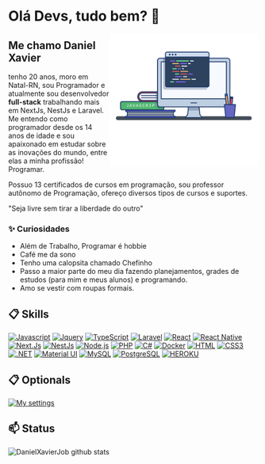 # Olá Devs, tudo bem? 👋

<img align="right" src="./image.png" width="300"/> 

## Me chamo Daniel Xavier

tenho 20 anos, moro em Natal-RN, sou Programador e atualmente sou desenvolvedor **full-stack** trabalhando mais em NextJs, NestJs e Laravel. Me entendo como programador desde os 14 anos de idade e sou apaixonado em estudar sobre as inovações do mundo, entre elas a minha profissão! Programar. 

Possuo 13 certificados de cursos em programação, sou professor autônomo de Programação, ofereço diversos tipos de cursos e suportes.

"Seja livre sem tirar a liberdade do outro"

### ✨ Curiosidades

- Além de Trabalho, Programar é hobbie
- Café me da sono
- Tenho uma calopsita chamado Chefinho
- Passo a maior parte do meu dia fazendo planejamentos, grades de estudos (para mim e meus alunos) e programando.
- Amo se vestir com roupas formais.

## 📋 Skills

[![Javascript](https://img.shields.io/badge/JavaScript-323330?style=for-the-badge&logo=javascript&logoColor=F7DF1E&style=plastic)]()
[![Jquery](https://img.shields.io/badge/jQuery-0769AD?style=for-the-badge&logo=jquery&logoColor=white&style=plastic)]()
[![TypeScript](https://img.shields.io/badge/TypeScript-007ACC?style=for-the-badge&logo=typescript&logoColor=white&style=plastic)]()
[![Laravel](https://img.shields.io/badge/Laravel-FF2D20?style=for-the-badge&logo=laravel&logoColor=white&style=plastic)]()
[![React](https://img.shields.io/badge/React-20232A?style=for-the-badge&logo=react&logoColor=61DAFB&style=plastic)]()
[![React Native](https://img.shields.io/badge/React_Native-20232A?style=for-the-badge&logo=react&logoColor=61DAFB&style=plastic)]()
[![Next.Js](https://img.shields.io/badge/Next.Js-B10398?style=for-the-badge&logo=next.js&logoColor=white&style=plastic)]()
[![NestJs](https://img.shields.io/badge/NestJs-red?style=for-the-badge&logo=nestjs&logoColor=white&style=plastic)]()
[![Node.js](https://img.shields.io/badge/Node.js-43853D?style=for-the-badge&logo=node.js&logoColor=white&style=plastic)]()
[![PHP](https://img.shields.io/badge/PHP-777BB4?style=for-the-badge&logo=php&logoColor=white&style=plastic)]()
[![C#](https://img.shields.io/badge/C%23-239120?style=for-the-badge&logo=c-sharp&logoColor=white&style=plastic)]()
[![Docker](https://img.shields.io/badge/Docker-2496ED?style=for-the-badge&logo=docker&logoColor=white&style=plastic)]()
[![HTML](https://img.shields.io/badge/HTML5-E34F26?style=for-the-badge&logo=html5&logoColor=white&style=plastic)]()
[![CSS3](https://img.shields.io/badge/CSS-239120?&style=for-the-badge&logo=css3&logoColor=white&style=plastic)]()
[![.NET](https://img.shields.io/badge/.NET-5C2D91?style=for-the-badge&logo=.net&logoColor=white&style=plastic)]()
[![Material UI](https://img.shields.io/badge/Material--UI-0081CB?style=for-the-badge&logo=material-ui&logoColor=white&style=plastic)]()
[![MySQL](https://img.shields.io/badge/MySQL-00000F?style=for-the-badge&logo=mysql&logoColor=white&style=plastic)]()
[![PostgreSQL](https://img.shields.io/badge/PostgreSQL-316192?style=for-the-badge&logo=postgresql&logoColor=white&style=plastic)]()
[![HEROKU](https://img.shields.io/badge/Heroku-430098?style=for-the-badge&logo=heroku&logoColor=white&style=plastic)]()

## 📋 Optionals

[![My settings](https://img.shields.io/badge/My%20Settings-blue?style=for-the-badge&logo=visualstudiocode&logoColor=white&style=plastic)](https://github.com/DanielXavierJob/DanielXavierJob/blob/main/settings.json)

## 📫 Status

![DanielXavierJob github stats](https://github-readme-stats.vercel.app/api?username=danielxavierjob&show_icons=true&count_private=true&theme=dracula)
